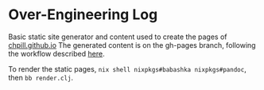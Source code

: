 # Over-Engineering Log

Basic static site generator and content used to create the pages of
[chpill.github.io](https://chpill.github.io) The generated content is on the gh-pages
branch, following the workflow described [here](https://github.com/mmzsource/mxmmz#publish).

To render the static pages, `nix shell nixpkgs#babashka nixpkgs#pandoc`, then
`bb render.clj`.
